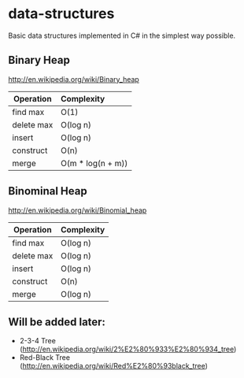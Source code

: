 # data-structures
Basic data structures implemented in C# in the simplest way possible.

## Binary Heap
http://en.wikipedia.org/wiki/Binary_heap

| Operation     | Complexity        |
| ------------- |:----------------- |
| find max      | O(1)              |
| delete max    | O(log n)          |
| insert        | O(log n)          |
| construct     | O(n)              |
| merge         | O(m * log(n + m)) |

## Binominal Heap
http://en.wikipedia.org/wiki/Binomial_heap

| Operation     | Complexity        |
| ------------- |:----------------- |
| find max      | O(log n)          |
| delete max    | O(log n)          |
| insert        | O(log n)          |
| construct     | O(n)              |
| merge         | O(log n)          |

## Will be added later:
- 2-3-4 Tree (http://en.wikipedia.org/wiki/2%E2%80%933%E2%80%934_tree)
- Red-Black Tree (http://en.wikipedia.org/wiki/Red%E2%80%93black_tree)
